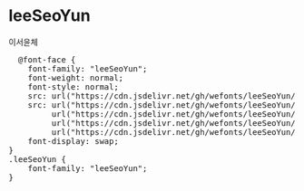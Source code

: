 # leeSeoYun
이서윤체

<pre>
  @font-face {
    font-family: "leeSeoYun";
    font-weight: normal;
    font-style: normal;
    src: url("https://cdn.jsdelivr.net/gh/wefonts/leeSeoYun/leeSeoYun.eot");
    src: url("https://cdn.jsdelivr.net/gh/wefonts/leeSeoYun/leeSeoYun.eot?#iefix") format("embedded-opentype"),
         url("https://cdn.jsdelivr.net/gh/wefonts/leeSeoYun/leeSeoYun.woff2") format("woff2"),
         url("https://cdn.jsdelivr.net/gh/wefonts/leeSeoYun/leeSeoYun.woff") format("woff"),
         url("https://cdn.jsdelivr.net/gh/wefonts/leeSeoYun/leeSeoYun.ttf") format("truetype");
    font-display: swap;
} 
.leeSeoYun {
    font-family: "leeSeoYun";
}
</pre>
